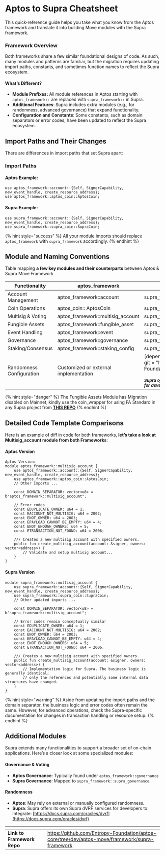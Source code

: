 # Aptos to Supra Cheatsheet

This quick-reference guide helps you take what you know from the Aptos framework and translate it into building Move modules with the Supra framework.

### Framework Overview

Both frameworks share a few similar foundational designs of code. As such, many modules and patterns are familiar, but the migration requires updating import paths, constants, and sometimes function names to reflect the Supra ecosystem.

#### What’s Different?

* **Module Prefixes:** All module references in Aptos starting with `aptos_framework::` are replaced with `supra_framework::` in Supra.
* **Additional Features**: Supra includes extra modules (e.g., for randomness, advanced governance) that expand functionality.
* **Configuration and Constants**: Some constants, such as domain separators or error codes, have been updated to reflect the Supra ecosystem.



## Import Paths and Their Changes

There are differences in import paths that set Supra apart:

### Import Paths

#### Aptos Example:

```
use aptos_framework::account::{Self, SignerCapability, new_event_handle, create_resource_address};
use aptos_framework::aptos_coin::AptosCoin;
```

#### Supra Example:

```
use supra_framework::account::{Self, SignerCapability, new_event_handle, create_resource_address};
use supra_framework::supra_coin::SupraCoin;

```

{% hint style="success" %}
All your module imports should replace `aptos_framework` with `supra_framework` accordingly.
{% endhint %}

## Module and Naming Conventions

Table mapping **a few key modules and their counterparts** between Aptos & Supra Move Framework

<table><thead><tr><th width="159.5">Functionality</th><th width="292.35723876953125">aptos_framework</th><th width="299.0357666015625">supra_framework</th></tr></thead><tbody><tr><td>Account Management</td><td>aptos_framework::account</td><td>supra_framework::account</td></tr><tr><td>Coin Operations</td><td>aptos_coin:: AptosCoin</td><td>supra_coin::SupraCoin</td></tr><tr><td>Multisig &#x26; Voting</td><td>aptos_framework::multisig_account</td><td>supra_framework::multisig_account</td></tr><tr><td>Fungible Assets</td><td>aptos_framework::fungible_asset</td><td> supra_framework::fungible_asset</td></tr><tr><td>Event Handling</td><td>aptos_framework::event</td><td>supra_framework::event</td></tr><tr><td>Governance</td><td>aptos_framework::governance</td><td>supra_framework::supra_governance</td></tr><tr><td>Staking/Consensus</td><td>aptos_framework::staking_config</td><td>supra_framework::staking_config</td></tr><tr><td>Randomness Configuration</td><td>Customized or external implementation</td><td>[dependencies.SupraVrf]<br>git = "https://github.com/Entropy-Foundation/vrf-interface"<br><br><sup><em><strong>Supra offers its own Supra dVRF services for developers to integrate</strong></em></sup></td></tr></tbody></table>

{% hint style="danger" %}
The Fungible Assets Module has Migration disabled on Mainnet, kindly use the coin\_wrapper for using FA Standard in any Supra project from [**THIS REPO**](https://github.com/Entropy-Foundation/aptos-core/blob/dev/aptos-move/move-examples/swap/sources/coin_wrapper.move)
{% endhint %}

## Detailed Code Template Comparisons

Here is an example of diff in code for both frameworks, **let’s take a look at Multisig\_account module from both Frameworks**:

#### Aptos Version

```
Aptos Version:
module aptos_framework::multisig_account {
    use aptos_framework::account::{Self, SignerCapability, new_event_handle, create_resource_address};
    use aptos_framework::aptos_coin::AptosCoin;
    // Other imports ...

    const DOMAIN_SEPARATOR: vector<u8> = b"aptos_framework::multisig_account";

    // Error codes
    const EDUPLICATE_OWNER: u64 = 1;
    const EACCOUNT_NOT_MULTISIG: u64 = 2002;
    const ENOT_OWNER: u64 = 2003;
    const EPAYLOAD_CANNOT_BE_EMPTY: u64 = 4;
    const ENOT_ENOUGH_OWNERS: u64 = 5;
    const ETRANSACTION_NOT_FOUND: u64 = 2006;

    /// Creates a new multisig account with specified owners.
    public fun create_multisig_account(account: &signer, owners: vector<address>) {
        // Validate and setup multisig account...
    }
}
```

#### Supra Version

```
module supra_framework::multisig_account {
    use supra_framework::account::{Self, SignerCapability, new_event_handle, create_resource_address};
    use supra_framework::supra_coin::SupraCoin;
    // Other updated imports ...

    const DOMAIN_SEPARATOR: vector<u8> = b"supra_framework::multisig_account";

    // Error codes remain conceptually similar
    const EDUPLICATE_OWNER: u64 = 1;
    const EACCOUNT_NOT_MULTISIG: u64 = 2002;
    const ENOT_OWNER: u64 = 2003;
    const EPAYLOAD_CANNOT_BE_EMPTY: u64 = 4;
    const ENOT_ENOUGH_OWNERS: u64 = 5;
    const ETRANSACTION_NOT_FOUND: u64 = 2006;

    /// Creates a new multisig account with specified owners.
    public fun create_multisig_account(account: &signer, owners: vector<address>) {
        // Implementation logic for Supra. The business logic is generally identical;
        // only the references and potentially some internal data structures have changed.
    }
}
```

{% hint style="warning" %}
Aside from updating the import paths and the domain separator, the business logic and error codes often remain the same. However, for advanced operations, check the Supra-specific documentation for changes in transaction handling or resource setup.
{% endhint %}

## Additional Modules

Supra extends many functionalities to support a broader set of on-chain applications. Here’s a closer look at some specialized modules:

#### Governance & Voting

* **Aptos Governance**: Typically found under `aptos_framework::governance`
* **Supra Governance**: Mapped to `supra_framework::supra_governance`&#x20;

#### Randomness

* **Aptos**: May rely on external or manually configured randomness.
* **Supra**: Supra offers its own Supra dVRF services for developers to integrate: [https://docs.supra.com/oracles/dvrf](https://docs.supra.com/oracles/dvrf)

<table data-view="cards"><thead><tr><th></th><th data-type="content-ref"></th></tr></thead><tbody><tr><td><strong>Link to Framework Repo</strong></td><td><a href="https://github.com/Entropy-Foundation/aptos-core/tree/dev/aptos-move/framework/supra-framework">https://github.com/Entropy-Foundation/aptos-core/tree/dev/aptos-move/framework/supra-framework</a></td></tr></tbody></table>
